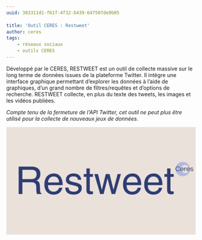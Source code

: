 ```yaml
---
uuid: 383311d1-f61f-4f32-b439-647507de9b05

title: 'Outil CERES : Restweet'
author: ceres
tags:
    - réseaux sociaux
    - outils CERES
---
```


Développé par le CERES, RESTWEET est un outil de collecte massive sur le long terme de données issues de la plateforme Twitter. Il intègre une interface graphique permettant d’explorer les données à l’aide de graphiques, d’un grand nombre de filtres/requêtes et d’options de recherche. RESTWEET collecte, en plus du texte des tweets, les images et les vidéos publiées.

_Compte tenu de la fermeture de l'API Twitter, cet outil ne peut plus être utilisé pour la collecte de nouveaux jeux de données._

![big](restweet.png)

